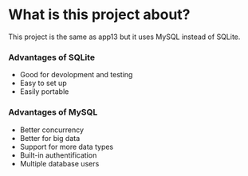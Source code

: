 # What is this project about?
This project is the same as app13 but it uses MySQL instead of SQLite.  

### Advantages of SQLite
- Good for devolopment and testing
- Easy to set up
- Easily portable

### Advantages of MySQL
- Better concurrency
- Better for big data
- Support for more data types
- Built-in authentification
- Multiple database users

